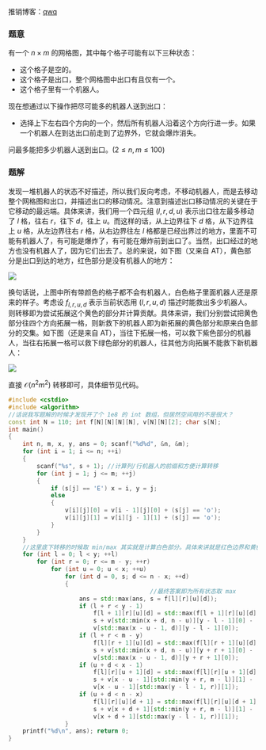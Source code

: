 推销博客：[qwq](https://www.luogu.com.cn/blog/i-am-zhiyangfan/atcoder-grand-contest-004-zuo-ti-zong-jie)
### 题意
有一个 $n\times m$ 的网格图，其中每个格子可能有以下三种状态：
- 这个格子是空的。
- 这个格子是出口，整个网格图中出口有且仅有一个。
- 这个格子里有一个机器人。

现在想通过以下操作把尽可能多的机器人送到出口：
- 选择上下左右四个方向的一个，然后所有机器人沿着这个方向行进一步。如果一个机器人在到达出口前走到了边界外，它就会爆炸消失。

问最多能把多少机器人送到出口。($2\le n,m\le100$)
### 题解
发现一堆机器人的状态不好描述，所以我们反向考虑，不移动机器人，而是去移动整个网格图和出口，并描述出口的移动情况。注意到描述出口移动情况的关键在于它移动的最远端。具体来讲，我们用一个四元组 $(l,r,d,u)$ 表示出口往左最多移动了 $l$ 格，往右 $r$，往下 $d$，往上 $u$。而这样的话，从上边界往下 $d$ 格，从下边界往上 $u$ 格，从左边界往右 $r$ 格，从右边界往左 $l$ 格都是已经出界过的地方，里面不可能有机器人了，有可能是爆炸了，有可能在爆炸前到出口了。当然，出口经过的地方也没有机器人了，因为它们出去了。总的来说，如下图（又来自 AT），黄色部分是出口到达的地方，红色部分是没有机器人的地方：

![](https://cdn.luogu.com.cn/upload/image_hosting/jqucrd3s.png)

换句话说，上图中所有带颜色的格子都不会有机器人，白色格子里面机器人还是原来的样子。考虑设 $f_{l,r,u,d}$ 表示当前状态用 $(l,r,u,d)$ 描述时能救出多少机器人。则转移即为尝试拓展这个黄色的部分并计算贡献。具体来讲，我们分别尝试把黄色部分往四个方向拓展一格，则新救下的机器人即为新拓展的黄色部分和原来白色部分的交集。如下图（还是来自 AT），当往下拓展一格，可以救下紫色部分的机器人，当往右拓展一格可以救下绿色部分的机器人，往其他方向拓展不能救下新机器人：

![](https://cdn.luogu.com.cn/upload/image_hosting/xpa7yai7.png)

直接 $\mathcal{O}(n^2m^2)$ 转移即可，具体细节见代码。
```cpp
#include <cstdio>
#include <algorithm>
//话说我写题解的时候才发现开了个 1e8 的 int 数组，但居然空间用的不是很大？
const int N = 110; int f[N][N][N][N], v[N][N][2]; char s[N];
int main()
{
	int n, m, x, y, ans = 0; scanf("%d%d", &n, &m);
	for (int i = 1; i <= n; ++i)
	{
		scanf("%s", s + 1); //计算列/行机器人的前缀和方便计算转移
		for (int j = 1; j <= m; ++j)
		{
			if (s[j] == 'E') x = i, y = j;
			else
			{
				v[i][j][0] = v[i - 1][j][0] + (s[j] == 'o');
				v[i][j][1] = v[i][j - 1][1] + (s[j] == 'o');
			}
		}
	}
    //这里底下转移的时候取 min/max 其实就是计算白色部分。具体来讲就是红色边界和黄色边界取一个 min/max。
	for (int l = 0; l < y; ++l)
		for (int r = 0; r <= m - y; ++r)
			for (int u = 0; u < x; ++u)
				for (int d = 0, s; d <= n - x; ++d)
				{
                                        //最终答案即为所有状态取 max
					ans = std::max(ans, s = f[l][r][u][d]);
					if (l + r < y - 1)
						f[l + 1][r][u][d] = std::max(f[l + 1][r][u][d], 
						s + v[std::min(x + d, n - u)][y - l - 1][0] - 
						v[std::max(x - u - 1, d)][y - l - 1][0]);
					if (l + r < m - y)
						f[l][r + 1][u][d] = std::max(f[l][r + 1][u][d],
						s + v[std::min(x + d, n - u)][y + r + 1][0] - 
						v[std::max(x - u - 1, d)][y + r + 1][0]);
					if (u + d < x - 1)
						f[l][r][u + 1][d] = std::max(f[l][r][u + 1][d],
						s + v[x - u - 1][std::min(y + r, m - l)][1] -
						v[x - u - 1][std::max(y - l - 1, r)][1]);
					if (u + d < n - x)
						f[l][r][u][d + 1] = std::max(f[l][r][u][d + 1],
						s + v[x + d + 1][std::min(y + r, m - l)][1] - 
						v[x + d + 1][std::max(y - l - 1, r)][1]);
				}
	printf("%d\n", ans); return 0;
}
```